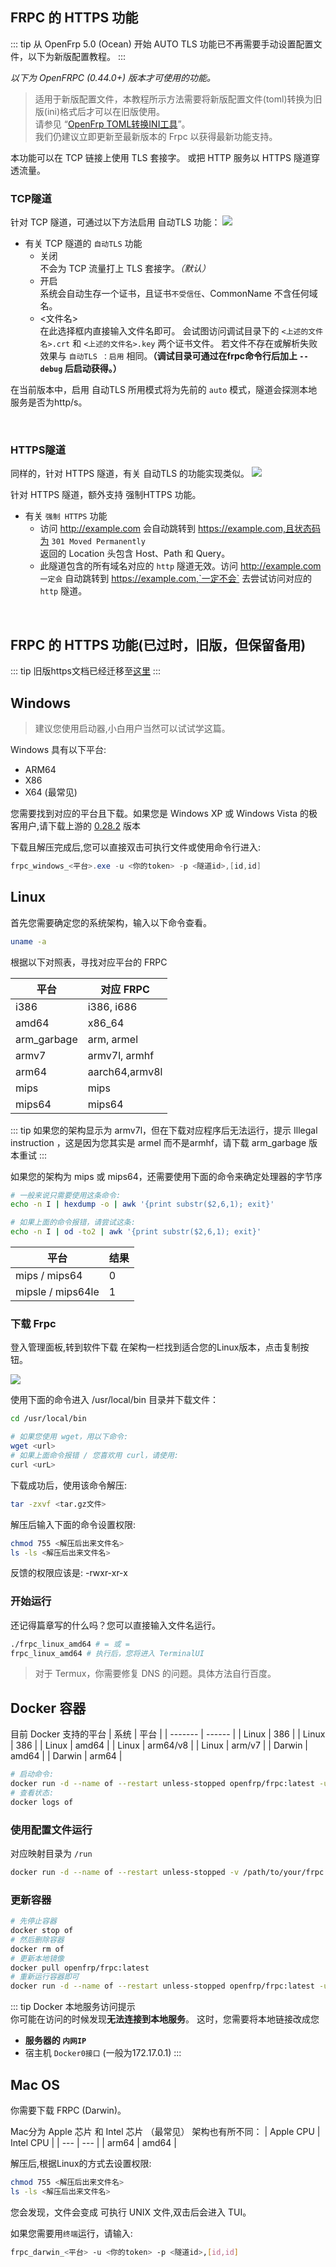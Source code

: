 
## FRPC 的 HTTPS 功能

::: tip
从 OpenFrp 5.0 (Ocean) 开始 AUTO TLS 功能已不再需要手动设置配置文件，以下为新版配置教程。
::: 


*以下为 OpenFRPC (0.44.0+) 版本才可使用的功能。*

> 适用于新版配置文件，本教程所示方法需要将新版配置文件(toml)转换为旧版(ini)格式后才可以在旧版使用。<br />
> 请参见 “[OpenFrp TOML转换INI工具](https://api.zyghit.cn/toml-to-ini/)”。<br />
> 我们仍建议立即更新至最新版本的 Frpc 以获得最新功能支持。

本功能可以在 TCP 链接上使用 TLS 套接字。
或把 HTTP 服务以 HTTPS 隧道穿透流量。

### TCP隧道

针对 TCP 隧道，可通过以下方法启用 自动TLS 功能：
![](./image/frpc/831f72faa42afccb9dc40cbb5fa5e79a.png)

* 有关 TCP 隧道的 `自动TLS` 功能
  * 关闭<br/>不会为 TCP 流量打上 TLS 套接字。*（默认）*
  * 开启<br/>系统会自动生存一个证书，且证书`不受信任`、CommonName 不含任何域名。
  * <文件名>  <br/>在此选择框内直接输入文件名即可。
  会试图访问调试目录下的 `<上述的文件名>.crt` 和 `<上述的文件名>.key` 两个证书文件。
若文件不存在或解析失败 效果与 `自动TLS ：启用` 相同。**（调试目录可通过在frpc命令行后加上 `--debug` 后启动获得。）**

在当前版本中，启用 自动TLS 所用模式将为先前的 `auto` 模式，隧道会探测本地服务是否为http/s。

<br/>

### HTTPS隧道

同样的，针对 HTTPS 隧道，有关 自动TLS 的功能实现类似。
![](./image/frpc/20f6530f4d9d21943c0a479492458fea.png)

针对 HTTPS 隧道，额外支持 强制HTTPS 功能。

* 有关 `强制 HTTPS` 功能
  * 访问 http://example.com 会自动跳转到 https://example.com,且状态码为 `301 Moved Permanently` <br />返回的 Location 头包含 Host、Path 和 Query。
  * 此隧道包含的所有域名对应的 `http` 隧道无效。访问 http://example.com `一定会` 自动跳转到 https://example.com,`一定不会` 去尝试访问对应的 `http` 隧道。

 
<br/>

## FRPC 的 HTTPS 功能(已过时，旧版，但保留备用)
::: tip
旧版https文档已经迁移至[这里](./frpc-old)
::: 

## Windows

> 建议您使用启动器,小白用户当然可以试试学这篇。

Windows 具有以下平台:

* ARM64
* X86
* X64 (最常见)

您需要找到对应的平台且下载。如果您是 Windows XP 或 Windows Vista 的极客用户,请下载上游的 [0.28.2](https://github.com/fatedier/frp/releases/tag/v0.28.2) 版本

下载且解压完成后,您可以直接双击可执行文件或使用命令行进入:

```powershell
frpc_windows_<平台>.exe -u <你的token> -p <隧道id>,[id,id]
```

## Linux

首先您需要确定您的系统架构，输入以下命令查看。

```bash
uname -a
```

根据以下对照表，寻找对应平台的 FRPC

| 平台          | 对应 FRPC        |
|-------------|----------------|
| i386        | i386, i686     |
| amd64       | x86_64         |
| arm_garbage | 	arm, armel    |
| armv7       | armv7l, armhf  |
| arm64       | aarch64,armv8l |
| mips        | mips           |
| mips64      | mips64         |

::: tip
如果您的架构显示为 armv7l，但在下载对应程序后无法运行，提示 Illegal instruction ，这是因为您其实是 armel 而不是armhf，请下载 arm_garbage 版本重试
::: 

如果您的架构为 mips 或 mips64，还需要使用下面的命令来确定处理器的字节序

``` bash
# 一般来说只需要使用这条命令:
echo -n I | hexdump -o | awk '{print substr($2,6,1); exit}'

# 如果上面的命令报错，请尝试这条:
echo -n I | od -to2 | awk '{print substr($2,6,1); exit}'
```

| 平台                | 结果  |
|-------------------|-----|
| mips / mips64     | 0   |
| mipsle / mips64le | 1   |




### 下载 Frpc

登入管理面板,转到软件下载
在架构一栏找到适合您的Linux版本，点击复制按钮。

![](./image/frpc/c0f99b289c48ba046b065ee33a4f5921.png)

使用下面的命令进入 /usr/local/bin 目录并下载文件：

``` bash
cd /usr/local/bin 

# 如果您使用 wget，用以下命令:
wget <url>
# 如果上面命令报错 / 您喜欢用 curl，请使用:
curl <urL>
```

下载成功后，使用该命令解压:

``` bash
tar -zxvf <tar.gz文件>
```

解压后输入下面的命令设置权限:

``` bash
chmod 755 <解压后出来文件名>
ls -ls <解压后出来文件名>
```

反馈的权限应该是: -rwxr-xr-x

### 开始运行

还记得篇章写的什么吗？您可以直接输入文件名运行。

```bash
./frpc_linux_amd64 # = 或 = 
frpc_linux_amd64 # 执行后，您将进入 TerminalUI 
```

> 对于 Termux，你需要修复 DNS 的问题。具体方法自行百度。

## Docker 容器

目前 Docker 支持的平台
| 系统    | 平台   |
| ------- | ------ |
| Linux | 386      |
| Linux | 386      |
| Linux | amd64    |
| Linux | arm64/v8 |
| Linux | arm/v7   |
| Darwin | amd64   |
| Darwin | arm64   |

```bash
# 启动命令: 
docker run -d --name of --restart unless-stopped openfrp/frpc:latest -u <访问密钥> -p <隧道ID>[<,隧道ID><,隧道ID>]
# 查看状态: 
docker logs of
```

### 使用配置文件运行
对应映射目录为 `/run`

```bash
docker run -d --name of --restart unless-stopped -v /path/to/your/frpc.ini:/run/frpc.ini openfrp/frpc:latest
```

### 更新容器

```bash
# 先停止容器
docker stop of
# 然后删除容器
docker rm of
# 更新本地镜像
docker pull openfrp/frpc:latest
# 重新运行容器即可
docker run -d --name of --restart unless-stopped openfrp/frpc:latest -u <访问密钥> -p <隧道ID>[<,隧道ID><,隧道ID>]
```

::: tip
Docker 本地服务访问提示 <br/>
你可能在访问的时候发现**无法连接到本地服务**。
这时，您需要将本地链接改成您
- **服务器的 `内网IP`**  
- 宿主机 `Docker0接口` (一般为172.17.0.1)
::: 

<!-- Docker THE END -->

## Mac OS

你需要下载 FRPC (Darwin)。

Mac分为 Apple 芯片 和 Intel 芯片 （最常见）
架构也有所不同：
| Apple CPU | Intel CPU |
| --- | --- |
| arm64 | amd64 |

解压后,根据Linux的方式去设置权限:

``` bash
chmod 755 <解压后出来文件名>
ls -ls <解压后出来文件名>
```

您会发现，文件会变成 可执行 UNIX 文件,双击后会进入 TUI。

如果您需要用`终端`运行，请输入:

```bash
frpc_darwin_<平台> -u <你的token> -p <隧道id>,[id,id]
```


